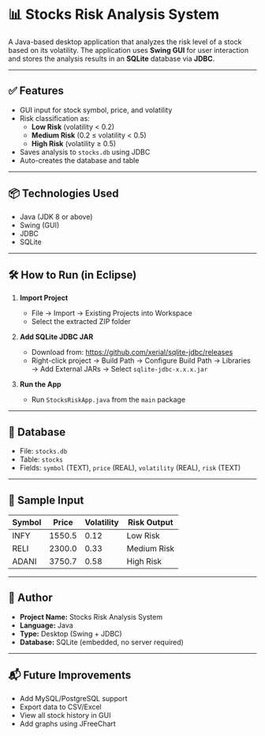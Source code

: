 # 📊 Stocks Risk Analysis System

A Java-based desktop application that analyzes the risk level of a stock based on its volatility. The application uses **Swing GUI** for user interaction and stores the analysis results in an **SQLite** database via **JDBC**.

---

## ✅ Features

- GUI input for stock symbol, price, and volatility
- Risk classification as:
  - **Low Risk** (volatility < 0.2)
  - **Medium Risk** (0.2 ≤ volatility < 0.5)
  - **High Risk** (volatility ≥ 0.5)
- Saves analysis to `stocks.db` using JDBC
- Auto-creates the database and table

---

## 📦 Technologies Used

- Java (JDK 8 or above)
- Swing (GUI)
- JDBC
- SQLite

---

## 🛠 How to Run (in Eclipse)

1. **Import Project**
   - File → Import → Existing Projects into Workspace
   - Select the extracted ZIP folder

2. **Add SQLite JDBC JAR**
   - Download from: https://github.com/xerial/sqlite-jdbc/releases
   - Right-click project → Build Path → Configure Build Path → Libraries → Add External JARs → Select `sqlite-jdbc-x.x.x.jar`

3. **Run the App**
   - Run `StocksRiskApp.java` from the `main` package

---

## 📁 Database

- File: `stocks.db`
- Table: `stocks`
- Fields: `symbol` (TEXT), `price` (REAL), `volatility` (REAL), `risk` (TEXT)

---

## 🧪 Sample Input

| Symbol | Price  | Volatility | Risk Output |
|--------|--------|------------|-------------|
| INFY   | 1550.5 | 0.12       | Low Risk    |
| RELI   | 2300.0 | 0.33       | Medium Risk |
| ADANI  | 3750.7 | 0.58       | High Risk   |

---

## 📄 Author

- **Project Name:** Stocks Risk Analysis System
- **Language:** Java
- **Type:** Desktop (Swing + JDBC)
- **Database:** SQLite (embedded, no server required)

---

## 📬 Future Improvements

- Add MySQL/PostgreSQL support
- Export data to CSV/Excel
- View all stock history in GUI
- Add graphs using JFreeChart

